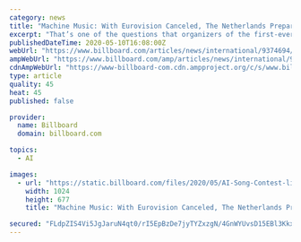 ```yaml
---
category: news
title: "Machine Music: With Eurovision Canceled, The Netherlands Prepares to Host First AI Song Contest"
excerpt: "That’s one of the questions that organizers of the first-ever AI Song Contest hope to gain insights into when their competition wraps up in the Netherlands on May 12. “What we hope to show is the creative possibilities of artificial intelligence,"
publishedDateTime: 2020-05-10T16:08:00Z
webUrl: "https://www.billboard.com/articles/news/international/9374694/netherlands-artificial-intelligence-song-contest-eurovision"
ampWebUrl: "https://www.billboard.com/amp/articles/news/international/9374694/netherlands-artificial-intelligence-song-contest-eurovision"
cdnAmpWebUrl: "https://www-billboard-com.cdn.ampproject.org/c/s/www.billboard.com/amp/articles/news/international/9374694/netherlands-artificial-intelligence-song-contest-eurovision"
type: article
quality: 45
heat: 45
published: false

provider:
  name: Billboard
  domain: billboard.com

topics:
  - AI

images:
  - url: "https://static.billboard.com/files/2020/05/AI-Song-Contest-live-stream_courtesy-of-VPRO-billboard-1548-1588986657-1024x677.jpg"
    width: 1024
    height: 677
    title: "Machine Music: With Eurovision Canceled, The Netherlands Prepares to Host First AI Song Contest"

secured: "FLdpZIS4Vi5JgJaruN4qt0/rI5EpBzDe7jyTYZxzgN/4GnWYUvsD15EBl3Kkx17dbp1IoI1vVX7d4ZePV98Imbs5rfA+qJ3Q6AIVVX0wvs8xTdHeSaCURdXkJDFu6iANWCepngTTJArTZpzPx9Fxq9SwkUx1aF/OYJ1tRoh1uG5ydej3klglg0x/RGoDTzwl4PMLK/Eznm407nkmXqMQe2fr5otZRWlnYicClTG+2WGoAm4YGMRYNVvmRiGOoUHy83frD6j0wCK6V3A2oHg2O0TGEyK4LxvRdrEudhjpxG0rf5qmh3qDzx3wK0EcrGvWilO88kIshytLTp5DAreijOWZr0XNnlemHK6F+8gr3RVBwySJeJfTQi56DGDseWoiz9+r58UWQNmF0ELlLv67WHblUJtFDK6uqUC0u9QjynfOtlQ+XWsApzDICZ4DOkrTADoLwQc8geOB048vMVhvnfW4cFDdpbXQbJ88cefFRE0=;XWxgz/I1TBWxXl370t4o9w=="
---
```


